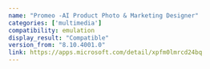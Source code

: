 ```yaml
---
name: "Promeo -AI Product Photo & Marketing Designer"
categories: ['multimedia']
compatibility: emulation
display_result: "Compatible"
version_from: "8.10.4001.0"
link: https://apps.microsoft.com/detail/xpfm0lmrcd24bq
---
```

